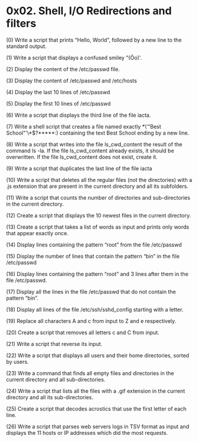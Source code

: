 # 0x02. Shell, I/O Redirections and filters
(0) Write a script that prints “Hello, World”, followed by a new line to the standard output.

(1) Write a script that displays a confused smiley "(Ôo)'.

(2) Display the content of the /etc/passwd file.

(3) Display the content of /etc/passwd and /etc/hosts

(4) Display the last 10 lines of /etc/passwd

(5) Display the first 10 lines of /etc/passwd

(6) Write a script that displays the third line of the file iacta.

(7) Write a shell script that creates a file named exactly \*\\'"Best School"\'\\*$\?\*\*\*\*\*:) containing the text Best School ending by a new line.

(8) Write a script that writes into the file ls_cwd_content the result of the command ls -la. If the file ls_cwd_content already exists, it should be overwritten. If the file ls_cwd_content does not exist, create it.

(9) Write a script that duplicates the last line of the file iacta

(10) Write a script that deletes all the regular files (not the directories) with a .js extension that are present in the current directory and all its subfolders.

(11) Write a script that counts the number of directories and sub-directories in the current directory.

(12) Create a script that displays the 10 newest files in the current directory.

(13) Create a script that takes a list of words as input and prints only words that appear exactly once.

(14) Display lines containing the pattern “root” from the file /etc/passwd

(15) Display the number of lines that contain the pattern “bin” in the file /etc/passwd

(16) Display lines containing the pattern “root” and 3 lines after them in the file /etc/passwd.

(17) Display all the lines in the file /etc/passwd that do not contain the pattern “bin”.

(18) Display all lines of the file /etc/ssh/sshd_config starting with a letter.

(19) Replace all characters A and c from input to Z and e respectively.

(20) Create a script that removes all letters c and C from input.

(21) Write a script that reverse its input.

(22) Write a script that displays all users and their home directories, sorted by users.

(23) Write a command that finds all empty files and directories in the current directory and all sub-directories.

(24) Write a script that lists all the files with a .gif extension in the current directory and all its sub-directories.

(25) Create a script that decodes acrostics that use the first letter of each line.

(26) Write a script that parses web servers logs in TSV format as input and displays the 11 hosts or IP addresses which did the most requests.
